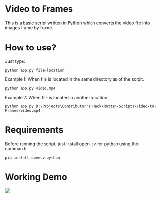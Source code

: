 # Video to Frames
This is a basic script written in Python which converts the video file into images frame by frame.

# How to use?
Just type:

```python app.py file-location```

Example 1: When file is located in the same directory as of the scrpit.

```python app.py video.mp4```

Example 2: When file is located in another location.

```python app.py D:\Projects\Contributor's Hack\Rotten-Scripts\Video-to-Frames\video.mp4```

# Requirements
Before running the script, just install open-cv for python using this command:

```pip install opencv-python```

# Working Demo

![](preview.gif)

